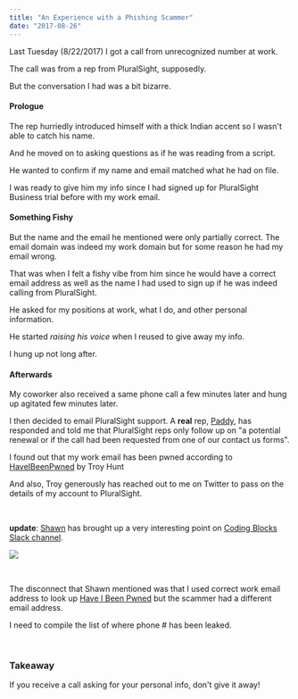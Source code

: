 ```yaml
---
title: "An Experience with a Phishing Scammer"
date: "2017-08-26"
---
```


Last Tuesday (8/22/2017) I got a call from unrecognized number at work.

The call was from a rep from PluralSight, supposedly.

But the conversation I had was a bit bizarre.

#### Prologue

The rep hurriedly introduced himself with a thick Indian accent so I wasn't able to catch his name.

And he moved on to asking questions as if he was reading from a script.

He wanted to confirm if my name and email matched what he had on file.

I was ready to give him my info since I had signed up for PluralSight Business trial before with my work email.

#### Something Fishy

But the name and the email he mentioned were only partially correct. The email domain was indeed my work domain but for some reason he had my email wrong.

That was when I felt a fishy vibe from him since he would have a correct email address as well as the name I had used to sign up if he was indeed calling from PluralSight.

He asked for my positions at work, what I do, and other personal information.

He started _raising his voice_ when I reused to give away my info.

I hung up not long after.

#### Afterwards

My coworker also received a same phone call a few minutes later and hung up agitated few minutes later.

I then decided to email PluralSight support. A **real** rep, [Paddy](https://twitter.com/pluralsghtpaddy), has responded and told me that PluralSight reps only follow up on "a potential renewal or if the call had been requested from one of our contact us forms".

I found out that my work email has been pwned according to [HaveIBeenPwned](https://haveibeenpwned.com/) by Troy Hunt

And also, Troy generously has reached out to me on Twitter to pass on the details of my account to PluralSight.

 

**update**: [Shawn](http://swyx.io/) has brought up a very interesting point on [Coding Blocks Slack channel](https://www.codingblocks.net/slack/).

![](https://www.slightedgecoder.com/wp-content/uploads/2017/08/swyx-comment.jpg)

 

The disconnect that Shawn mentioned was that I used correct work email address to look up [Have I Been Pwned](https://haveibeenpwned.com/) but the scammer had a different email address.

I need to compile the list of where phone # has been leaked.

 

### Takeaway

If you receive a call asking for your personal info, don't give it away!

